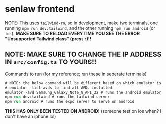 # senlaw frontend

NOTE: This uses `tailwind-rn`, so in development, make two terminals, one running `npm run dev:tailwind`, and the other running `npm run android` (or `ios`). **MAKE SURE TO RELOAD EVERY TIME YOU SEE THE ERROR "Unsupported Tailwind class" (press `r`)!!**

## NOTE: MAKE SURE TO CHANGE THE IP ADDRESS IN `src/config.ts` TO YOURS!!

Commands to run (for my reference; run these in seperate terminals)

```ps
# NOTE: the below command will be different based on which emulator is installed. Run
# emulator -list-avds to find all AVDs installed.
emulator -avd Samsung_Galaxy_Note_8_API_32 # runs the android emulator
npm run dev:tailwind # runs the tailwind server
npm run android # runs the expo server to serve on android
```

**THIS HAS ONLY BEEN TESTED ON ANDROID!** (someone test on ios when? I don't have an iphone lol)
